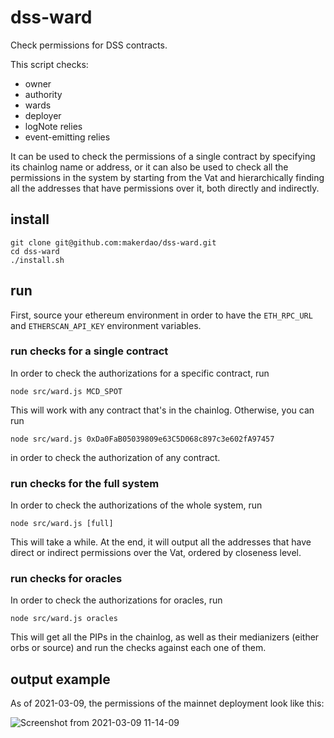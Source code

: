 # dss-ward

Check permissions for DSS contracts.

This script checks:

* owner
* authority
* wards
* deployer
* logNote relies
* event-emitting relies

It can be used to check the permissions of a single contract by specifying its
chainlog name or address, or it can also be used to check all the permissions in
the system by starting from the Vat and hierarchically finding all the addresses
that have permissions over it, both directly and indirectly.

## install

```
git clone git@github.com:makerdao/dss-ward.git
cd dss-ward
./install.sh
```

## run

First, source your ethereum environment in order to have the `ETH_RPC_URL` and
`ETHERSCAN_API_KEY` environment variables.

### run checks for a single contract

In order to check the authorizations for a specific contract, run

```
node src/ward.js MCD_SPOT
```

This will work with any contract that's in the chainlog. Otherwise, you can run

```
node src/ward.js 0xDa0FaB05039809e63C5D068c897c3e602fA97457
```
in order to check the authorization of any contract.

### run checks for the full system

In order to check the authorizations of the whole system, run

```
node src/ward.js [full]
```

This will take a while. At the end, it will output all the addresses that have
direct or indirect permissions over the Vat, ordered by closeness level.

### run checks for oracles

In order to check the authorizations for oracles, run

```
node src/ward.js oracles
```

This will get all the PIPs in the chainlog, as well as their medianizers
(either orbs or source) and run the checks against each one of them.

## output example

As of 2021-03-09, the permissions of the mainnet deployment look like this:

![Screenshot from 2021-03-09 11-14-09](https://user-images.githubusercontent.com/16065447/110502652-63700680-80c9-11eb-9624-3c3c0f41af5b.png)
